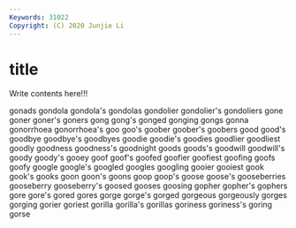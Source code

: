 ```yaml
---
Keywords: 31022
Copyright: (C) 2020 Junjie Li
---
```


# title

Write contents here!!!

gonads 
gondola
gondola's 
gondolas 
gondolier 
gondolier's 
gondoliers 
gone 
goner 
goner's 
goners 
gong
gong's 
gonged 
gonging 
gongs 
gonna 
gonorrhoea 
gonorrhoea's 
goo 
goo's 
goober
goober's 
goobers 
good 
good's 
goodbye 
goodbye's 
goodbyes 
goodie 
goodie's 
goodies
goodlier 
goodliest 
goodly 
goodness 
goodness's 
goodnight 
goods 
goods's 
goodwill 
goodwill's
goody 
goody's 
gooey 
goof 
goof's 
goofed 
goofier 
goofiest 
goofing 
goofs
goofy 
google 
google's 
googled 
googles 
googling 
gooier 
gooiest 
gook 
gook's
gooks 
goon 
goon's 
goons 
goop 
goop's 
goose 
goose's 
gooseberries 
gooseberry
gooseberry's 
goosed 
gooses 
goosing 
gopher 
gopher's 
gophers 
gore 
gore's 
gored
gores 
gorge 
gorge's 
gorged 
gorgeous 
gorgeously 
gorges 
gorging 
gorier 
goriest
gorilla 
gorilla's 
gorillas 
goriness 
goriness's 
goring 
gorse 
